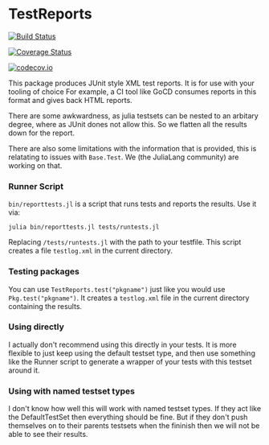 # TestReports

[![Build Status](https://travis-ci.org/oxinabox/TestReports.jl.svg?branch=master)](https://travis-ci.org/oxinabox/TestReports.jl)

[![Coverage Status](https://coveralls.io/repos/oxinabox/TestReports.jl/badge.svg?branch=master&service=github)](https://coveralls.io/github/oxinabox/TestReports.jl?branch=master)

[![codecov.io](http://codecov.io/github/oxinabox/TestReports.jl/coverage.svg?branch=master)](http://codecov.io/github/oxinabox/TestReports.jl?branch=master)



This package produces JUnit style XML test reports.
It is for use with your tooling of choice
For example, a CI tool like GoCD consumes reports in this format and gives back HTML reports.

There are some awkwardness, as julia testsets can be nested to an arbitary degree,
where as JUnit dones not allow this.
So we flatten all the results down for the report.

There are also some limitations with the information that is provided, this is relatating to issues with `Base.Test`.
We (the JuliaLang community) are working on that.

### Runner Script

`bin/reporttests.jl` is a script that runs tests and reports the results.
Use it via:

```
julia bin/reporttests.jl tests/runtests.jl
```

Replacing `/tests/runtests.jl` with the path to your testfile.
This script creates a file `testlog.xml` in the current directory.

### Testing packages

You can use `TestReports.test("pkgname")` just like you would use `Pkg.test("pkgname")`.
It creates a `testlog.xml` file in the current directory containing the results.


### Using directly
I actually don't recommend using this directly in your tests.
It is more flexible to just keep using the default testset type,
and then use something like the Runner script to generate a wrapper of your tests with this testset around it.

### Using with named testset types
I don't know how well this will work with named testset types.
If they act like the DefaultTestSet then everything should be fine.
But if they don't push themselves on to their parents testsets when the fininish then we will not be able to see their results.

